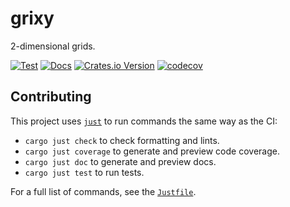 # grixy

2-dimensional grids.

[![Test](https://github.com/crates-lurey-io/grixy/actions/workflows/test.yml/badge.svg)](https://github.com/crates-lurey-io/grixy/actions/workflows/test.yml)
[![Docs](https://github.com/crates-lurey-io/grixy/actions/workflows/docs.yml/badge.svg)](https://github.com/crates-lurey-io/grixy/actions/workflows/docs.yml)
[![Crates.io Version](https://img.shields.io/crates/v/grixy)](https://crates.io/crates/grixy)
[![codecov](https://codecov.io/gh/crates-lurey-io/grixy/graph/badge.svg?token=Z3VUWA3WYY)](https://codecov.io/gh/crates-lurey-io/grixy)

## Contributing

This project uses [`just`][] to run commands the same way as the CI:

- `cargo just check` to check formatting and lints.
- `cargo just coverage` to generate and preview code coverage.
- `cargo just doc` to generate and preview docs.
- `cargo just test` to run tests.

[`just`]: https://crates.io/crates/just

For a full list of commands, see the [`Justfile`](./Justfile).
